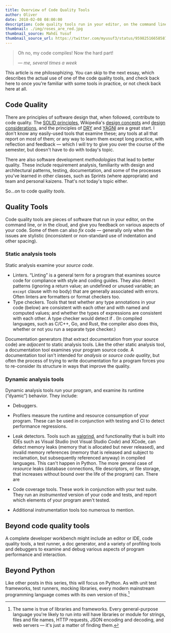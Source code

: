 ```yaml
---
title: Overview of Code Quality Tools
author: Oliver
date: 2018-02-08 08:00:00
description: Code quality tools run in your editor, on the command line, or in the cloud.
thumbnail: ./img/roses_are_red.jpg
thumbnail_source: Mahdi Yusuf
thumbnail_source_url: https://twitter.com/myusuf3/status/959825166585876481
---
```


> Oh no, my code compiles! Now the hard part!
>
> — <cite>me, several times a week</cite>

This article is me philosophizing. You can skip to the next essay, which describes the actual use of one of the code quality tools, and check back here to once you're familiar with some tools in practice, or not check back here at all.

## Code Quality

There are principles of software design that, when followed, contribute to code quality. The [SOLID principles](https://en.wikipedia.org/wiki/SOLID_(object-oriented_design)), Wikipedia's [design concepts](https://en.wikipedia.org/wiki/Software_design#Design_Concepts) and [design considerations](https://en.wikipedia.org/wiki/Software_design#Design_considerations), and the principles of [DRY](https://en.wikipedia.org/wiki/Don%27t_repeat_yourself) and [YAGNI](https://en.wikipedia.org/wiki/You_aren%27t_gonna_need_it) are a great start. I don't know any easily-used tools that examine these; any tools at all that report on most of them; or any way to learn them except long practice, with reflection and feedback — which I will try to give you over the course of the semester, but doesn't have to do with today's topic.

There are also software development *methodologies* that lead to better quality. These include requirement analysis, familiarity with design and architectural patterns, testing, documentation, and some of the processes you've learned in other classes, such as Sprints (where appropriate) and team and personal kaizens. That's not today's topic either.

So…on to code quality *tools*.

## Quality Tools

Code quality tools are pieces of software that run in your editor, on the command line, or in the cloud, and give you feedback on various aspects of your code. Some of them can also *fix* code — generally only when the issues are stylistic (inconsistent or non-standard use of indentation and other spacing).

### Static analysis tools

Static analysis examine your *source code*. 

* Linters. “Linting” is a general term for a program that examines source code for compliance with style and coding guides. They also detect patterns (ignoring a return value; an undefined or unused variable; an `except` clause with no body) that are generally associated with errors. Often linters are formatters or format checkers too.
* Type checkers. Tools that test whether any type annotations in your code (below) are consistent with each other and with named and computed values; and whether the types of expressions are consistent with each other. A type checker would detect if . (In compiled languages, such as C/C++, Go, and Rust, the compiler also does this, whether or not you run a separate type checker.)

Documentation generators (that extract documentation from your source code) are *adjacent* to static analysis tools. Like the other static analysis tool, a documentation tool examines your program source code. A documentation tool isn't intended for *analysis* or *source code quality*, but often the process of trying to write documentation for a program forces you to re-consider its structure in ways that improve the quality.

### Dynamic analysis tools

Dynamic analysis tools *run* your program, and examine its runtime (“dyamic”) behavior. They include:

* Debuggers.


* Profilers measure the runtime and resource consumption of your program. These can be used in conjunction with testing and CI to detect performance regressions.
* Leak detectors. Tools such as [valgrind](http://valgrind.org), and functionality that is built into IDEs such as Visual Studio (not Visual Studio *Code*) and XCode, can detect memory leaks (memory that is allocated but never released), and invalid memory references (memory that is released and subject to reclamation, but subsequently referenced anyway)  in compiled languages. This can't happen in Python. The more general case of *resource* leaks (database connections, file descriptors, or file storage, that increases without bound over the life of the program) can. There are 
* Code coverage tools. These work in conjunction with your test suite. They run an *instrumented* version of your code and tests, and report which elements of your program aren't tested.
* Additional instrumentation tools too numerous to mention.

## Beyond code quality tools

A complete developer workbench might include an editor or IDE, code quality tools, a test runner, a doc generator, and a variety of profiling tools and debuggers to examine and debug various aspects of program performance and interaction.

## Beyond Python

Like other posts in this series, this will focus on Python. As with unit test frameworks, test runners, mocking libraries,  every modern mainstream programming language comes with its own version of this.[^3]

[^1]: There's large number of alternatives in Python. Other languages some fewer; some have only one. More on that in the section “Alternatives to `flake8`”.
[^2]: The Twilio MQTT Gateway repo distinguishes between `requirements.txt`, which lists only those packages necessary to *run* the code, and `requirements-dev.txt`, which also lists those packages required to *develop* the code. If we used that distinction here, we'd put `flake8` in `requirements-dev.txt`, not `requirements.txt`.
[^3]: The same is true of libraries and frameworks. Every general-purpose language you're likely to run into will have libraries or module for strings, files and file names, HTTP requests, JSON encoding and decoding, and web servers — it's just a matter of finding them.